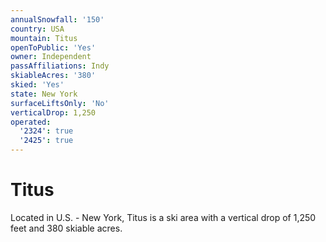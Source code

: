 ```yaml
---
annualSnowfall: '150'
country: USA
mountain: Titus
openToPublic: 'Yes'
owner: Independent
passAffiliations: Indy
skiableAcres: '380'
skied: 'Yes'
state: New York
surfaceLiftsOnly: 'No'
verticalDrop: 1,250
operated:
  '2324': true
  '2425': true
---
```



# Titus

Located in U.S. - New York, Titus is a ski area with a vertical drop of 1,250 feet and 380 skiable acres.

